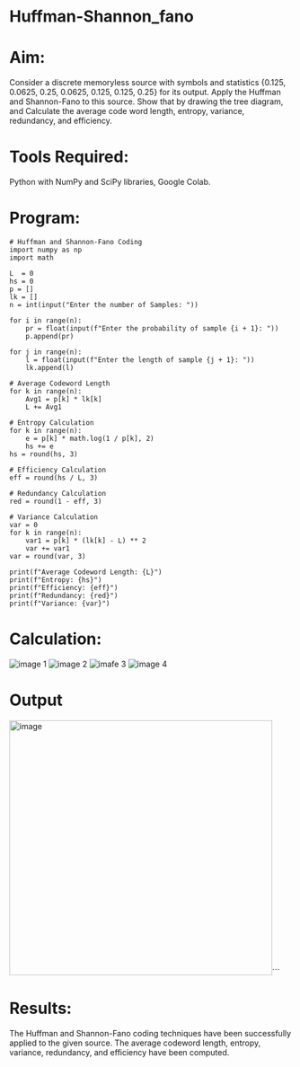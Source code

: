 # Huffman-Shannon_fano
# Aim:
Consider a discrete memoryless source with symbols and statistics {0.125, 0.0625, 0.25, 0.0625, 0.125, 0.125, 0.25} for its output. 
Apply the Huffman and Shannon-Fano to this source. 
Show that by drawing the tree diagram, and 
Calculate the average code word length, entropy, variance, redundancy, and efficiency.

# Tools Required:
Python with NumPy and SciPy libraries, Google Colab.

# Program:
```
# Huffman and Shannon-Fano Coding
import numpy as np
import math 

L  = 0
hs = 0
p = []
lk = []
n = int(input("Enter the number of Samples: "))

for i in range(n): 
    pr = float(input(f"Enter the probability of sample {i + 1}: "))  
    p.append(pr)

for j in range(n): 
    l = float(input(f"Enter the length of sample {j + 1}: "))  
    lk.append(l)

# Average Codeword Length
for k in range(n):
    Avg1 = p[k] * lk[k]
    L += Avg1

# Entropy Calculation
for k in range(n):
    e = p[k] * math.log(1 / p[k], 2)
    hs += e
hs = round(hs, 3)

# Efficiency Calculation
eff = round(hs / L, 3)

# Redundancy Calculation
red = round(1 - eff, 3)

# Variance Calculation
var = 0
for k in range(n):
    var1 = p[k] * (lk[k] - L) ** 2
    var += var1
var = round(var, 3)

print(f"Average Codeword Length: {L}")
print(f"Entropy: {hs}")
print(f"Efficiency: {eff}")
print(f"Redundancy: {red}")
print(f"Variance: {var}")
```
# Calculation:
![image 1](https://github.com/user-attachments/assets/a12050bf-6c27-4491-8ca4-138c0b2f0866)
![image 2](https://github.com/user-attachments/assets/99e3f1ca-b37a-4511-b22a-d2cd344bc348)
![imafe 3](https://github.com/user-attachments/assets/645ae22a-f15b-4b3c-88db-140fc0e2c4a2)
![image 4](https://github.com/user-attachments/assets/19890c90-5af0-421f-9732-aee6e5b0cb6b)


# Output
<img width="468" height="454" alt="image" src="https://github.com/user-attachments/assets/8520adb5-808a-48cc-b22e-5c40a55293b2" />```
 
# Results:

The Huffman and Shannon-Fano coding techniques have been successfully applied to the given source. The average codeword length, entropy, variance, redundancy, and efficiency have been computed.

